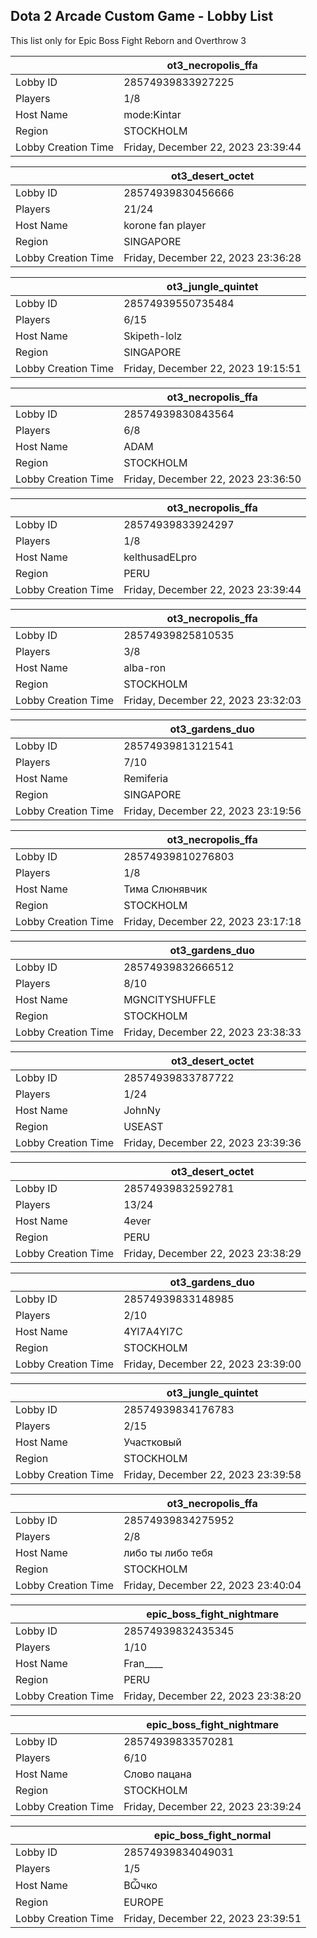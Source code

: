 ## Dota 2 Arcade Custom Game - Lobby List

This list only for Epic Boss Fight Reborn and Overthrow 3

|  | ot3_necropolis_ffa |
| ------ | ------ |
| Lobby ID | 28574939833927225 |
| Players | 1/8 |
| Host Name | mode:Kintar |
| Region | STOCKHOLM |
| Lobby Creation Time | Friday, December 22, 2023 23:39:44 |


|  | ot3_desert_octet |
| ------ | ------ |
| Lobby ID | 28574939830456666 |
| Players | 21/24 |
| Host Name | korone fan player |
| Region | SINGAPORE |
| Lobby Creation Time | Friday, December 22, 2023 23:36:28 |


|  | ot3_jungle_quintet |
| ------ | ------ |
| Lobby ID | 28574939550735484 |
| Players | 6/15 |
| Host Name | Skipeth-lolz |
| Region | SINGAPORE |
| Lobby Creation Time | Friday, December 22, 2023 19:15:51 |


|  | ot3_necropolis_ffa |
| ------ | ------ |
| Lobby ID | 28574939830843564 |
| Players | 6/8 |
| Host Name | ADAM |
| Region | STOCKHOLM |
| Lobby Creation Time | Friday, December 22, 2023 23:36:50 |


|  | ot3_necropolis_ffa |
| ------ | ------ |
| Lobby ID | 28574939833924297 |
| Players | 1/8 |
| Host Name | kelthusadELpro |
| Region | PERU |
| Lobby Creation Time | Friday, December 22, 2023 23:39:44 |


|  | ot3_necropolis_ffa |
| ------ | ------ |
| Lobby ID | 28574939825810535 |
| Players | 3/8 |
| Host Name | alba-ron |
| Region | STOCKHOLM |
| Lobby Creation Time | Friday, December 22, 2023 23:32:03 |


|  | ot3_gardens_duo |
| ------ | ------ |
| Lobby ID | 28574939813121541 |
| Players | 7/10 |
| Host Name | Remiferia |
| Region | SINGAPORE |
| Lobby Creation Time | Friday, December 22, 2023 23:19:56 |


|  | ot3_necropolis_ffa |
| ------ | ------ |
| Lobby ID | 28574939810276803 |
| Players | 1/8 |
| Host Name | Тима Слюнявчик |
| Region | STOCKHOLM |
| Lobby Creation Time | Friday, December 22, 2023 23:17:18 |


|  | ot3_gardens_duo |
| ------ | ------ |
| Lobby ID | 28574939832666512 |
| Players | 8/10 |
| Host Name | MGNCITYSHUFFLE |
| Region | STOCKHOLM |
| Lobby Creation Time | Friday, December 22, 2023 23:38:33 |


|  | ot3_desert_octet |
| ------ | ------ |
| Lobby ID | 28574939833787722 |
| Players | 1/24 |
| Host Name | JohnNy |
| Region | USEAST |
| Lobby Creation Time | Friday, December 22, 2023 23:39:36 |


|  | ot3_desert_octet |
| ------ | ------ |
| Lobby ID | 28574939832592781 |
| Players | 13/24 |
| Host Name | 4ever |
| Region | PERU |
| Lobby Creation Time | Friday, December 22, 2023 23:38:29 |


|  | ot3_gardens_duo |
| ------ | ------ |
| Lobby ID | 28574939833148985 |
| Players | 2/10 |
| Host Name | 4YI7A4YI7C |
| Region | STOCKHOLM |
| Lobby Creation Time | Friday, December 22, 2023 23:39:00 |


|  | ot3_jungle_quintet |
| ------ | ------ |
| Lobby ID | 28574939834176783 |
| Players | 2/15 |
| Host Name | Участковый |
| Region | STOCKHOLM |
| Lobby Creation Time | Friday, December 22, 2023 23:39:58 |


|  | ot3_necropolis_ffa |
| ------ | ------ |
| Lobby ID | 28574939834275952 |
| Players | 2/8 |
| Host Name | либо ты либо тебя |
| Region | STOCKHOLM |
| Lobby Creation Time | Friday, December 22, 2023 23:40:04 |


|  | epic_boss_fight_nightmare |
| ------ | ------ |
| Lobby ID | 28574939832435345 |
| Players | 1/10 |
| Host Name | Fran____ |
| Region | PERU |
| Lobby Creation Time | Friday, December 22, 2023 23:38:20 |


|  | epic_boss_fight_nightmare |
| ------ | ------ |
| Lobby ID | 28574939833570281 |
| Players | 6/10 |
| Host Name | Слово пацана |
| Region | STOCKHOLM |
| Lobby Creation Time | Friday, December 22, 2023 23:39:24 |


|  | epic_boss_fight_normal |
| ------ | ------ |
| Lobby ID | 28574939834049031 |
| Players | 1/5 |
| Host Name | ВѼчко |
| Region | EUROPE |
| Lobby Creation Time | Friday, December 22, 2023 23:39:51 |


